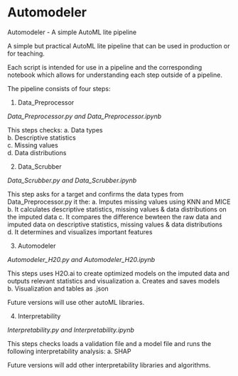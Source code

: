 # Automodeler
Automodeler - A simple AutoML lite pipeline

A simple but practical AutoML lite pipeline that can be used in production or for teaching.

Each script is intended for use in a pipeline and the corresponding notebook which allows for understanding each step outside of a pipeline.

The pipeline consists of four steps:

1. Data_Preprocessor

*Data_Preprocessor.py and Data_Preprocessor.ipynb*

This steps checks:
a.  Data types  
b.  Descriptive statistics   
c.  Missing values   
d.  Data distributions  

2. Data_Scrubber

*Data_Scrubber.py and Data_Scrubber.ipynb*

This step asks for a target and confirms the data types from  Data_Preprocessor.py it the:
a.  Imputes missing values using KNN and MICE  
b.  It calculates descriptive statistics, missing values & data distributions on the imputed data
c.  It compares the difference bewteen the raw data and imputed data on descriptive statistics, missing values & data distributions  
d.  It determines and visualizes important features 

3. Automodeler

*Automodeler_H20.py and Automodeler_H20.ipynb*

This steps uses H2O.ai to create optimized models on the imputed data and outputs relevant statistics and visualization
a.  Creates and saves models  
b.  Visualization and tables as .json 
  
Future versions will use other autoML libraries.  

4. Interpretability

*Interpretability.py and Interpretability.ipynb*

This steps checks loads a validation file and a model file and runs the following interpretability analysis:
a.  SHAP  

Future versions will add other interpretability libraries and algorithms.



